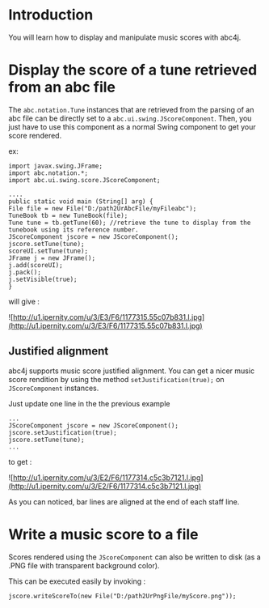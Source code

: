 # Introduction #
You will learn how to display and manipulate music scores with abc4j.

# Display the score of a tune retrieved from an abc file #
The `abc.notation.Tune` instances that are retrieved from the parsing of an abc file can be directly set to a `abc.ui.swing.JScoreComponent`. Then, you just have to use this component as a normal Swing component to get your score rendered.

ex:
```
import javax.swing.JFrame;
import abc.notation.*;
import abc.ui.swing.score.JScoreComponent;

....
public static void main (String[] arg) {
File file = new File("D:/path2UrAbcFile/myFileabc");
TuneBook tb = new TuneBook(file);
Tune tune = tb.getTune(60); //retrieve the tune to display from the tunebook using its reference number.
JScoreComponent jscore = new JScoreComponent();
jscore.setTune(tune);
scoreUI.setTune(tune);
JFrame j = new JFrame();
j.add(scoreUI);
j.pack();
j.setVisible(true);
}
```

will give :

![http://u1.ipernity.com/u/3/E3/F6/1177315.55c07b831.l.jpg](http://u1.ipernity.com/u/3/E3/F6/1177315.55c07b831.l.jpg)

## Justified alignment ##
abc4j supports music score justified alignment. You can get a nicer music score rendition by using the method `setJustification(true);` on `JScoreComponent` instances.

Just update one line in the the previous example
```
...
JScoreComponent jscore = new JScoreComponent();
jscore.setJustification(true);
jscore.setTune(tune);
...
```
to get :

![http://u1.ipernity.com/u/3/E2/F6/1177314.c5c3b7121.l.jpg](http://u1.ipernity.com/u/3/E2/F6/1177314.c5c3b7121.l.jpg)

As you can noticed, bar lines are aligned at the end of each staff line.

# Write a music score to a file #
Scores rendered using the `JScoreComponent` can also be written to disk (as a .PNG file with transparent background color).

This can be executed easily by invoking :
```
jscore.writeScoreTo(new File("D:/path2UrPngFile/myScore.png"));
```

















